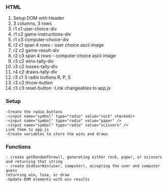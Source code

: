 ### HTML
1) Setup DOM with Header
2) 3 columns, 3 rows
3) r1 c1 user-choice-div
4) r1 c2 game-instructions-div
5) r1 c3 computer-choice-div
6) r2 c1 span 4 rows - user choice ascii image
7) r2 c2 game-result-div
8) r2 c3 span 4 rows - computer choice ascii image
9) r3 c2 wins-tally-div
10) r3 c2 losses-tally-div
11) r4 c2 draws-tally-div
12) r3 c1 3 radio buttons R, P, S
13) r3 c2 throw-button
14) r3 c3 reset-button
-Link changeables to app.js

### Setup
    -Create the radio buttons
    -<input name="symbol" type="radio" value="rock" checked/>
    -<input name="symbol" type="radio" value="paper" />
    -<input name="symbol" type="radio" value="scissors" />
    Link them to app.js
    -Create variables to store the wins and draws

### Functions
    - create getRandomThrow(), generating either rock, paper, or scissors and returning that string
    - create didUserWin(user, computer), accepting the user and computer guess
    returning win, lose, or draw
    -Update DOM elements with win results